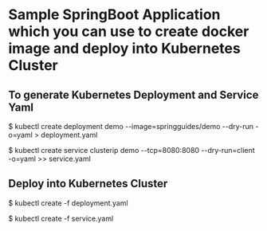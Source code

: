 # Sample SpringBoot Application which you can use to create docker image and deploy into Kubernetes Cluster


## To generate Kubernetes Deployment and Service Yaml

  $ kubectl create deployment demo --image=springguides/demo --dry-run -o=yaml > deployment.yaml

  $ kubectl create service clusterip demo --tcp=8080:8080 --dry-run=client -o=yaml >> service.yaml

## Deploy into Kubernetes Cluster

  $ kubectl create -f deployment.yaml

  $ kubectl create -f service.yaml
